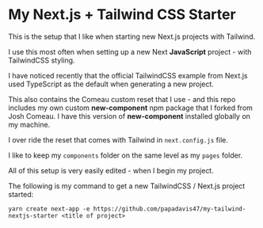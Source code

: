 # My Next.js + Tailwind CSS Starter

This is the setup that I like when starting new Next.js projects with Tailwind.

I use this most often when setting up a new Next **JavaScript** project - with TailwindCSS styling.

I have noticed recently that the official TailwindCSS example from Next.js used TypeScript as the default when generating a new project.

This also contains the Comeau custom reset that I use - and this repo includes my own custom **new-component** npm package that I forked from Josh Comeau. I have this version of **new-component** installed globally on my machine.

I over ride the reset that comes with Tailwind in `next.config.js` file.

I like to keep my `components` folder on the same level as my `pages` folder.

All of this setup is very easily edited - when I begin my project.

The following is my command to get a new TailwindCSS / Next.js project started:

`yarn create next-app -e https://github.com/papadavis47/my-tailwind-nextjs-starter <title of project>`
